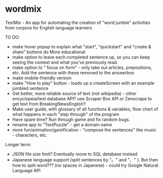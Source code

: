 # wordmix
TextMix - An app for automating the creation of "word jumble" activities from corpora for English language learners

TO DO:

- make hover popup to explain what "start", "quickstart" and "create & share" buttons do
More educational:
- make option to leave each completed sentence up, so you can keep seeing the context and what you've previously read.
- make option to " focus on form" - only take out articles, prepositions, etc.  Add the sentence with these removed to the answerbox
- make mobile-friendly version
- make "How to play" button - loads up a createScreen with an example jumbled sentence
- Get better, more reliable source of text (not wikipedia) - other encyclopeia/text database API? use Scraper Box API or Zenscrape to get text from BreakingNewsEnglish?
- Make user guide, with glossary of all functions & variables, flow chart of what happens in each "step through" of the program
- Have spare time? Run through game and fix random bugs.
- rename app to "TextPuzzle" - get a domain name
- more fun/animation/gamification - "compose the sentences" like music - characters, etc.

Longer term:
- JSON file size limit?  Eventually move to SQL database instead
- Japanese language support (split sentences by "。" and "、" ).  But then how to split word???  (no spaces in Japanese) - could try Google Natural Language API
